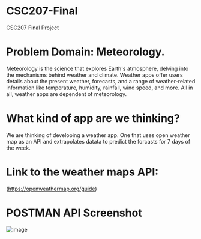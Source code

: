 # CSC207-Final
CSC207 Final Project

# Problem Domain: Meteorology. 
Meteorology is the science that explores Earth's atmosphere, delving into the mechanisms behind weather and climate. Weather apps offer users details about the present weather, forecasts, and a range of weather-related information like temperature, humidity, rainfall, wind speed, and more. All in all, weather apps are dependent of meteorology.

# What kind of app are we thinking?
We are thinking of developing a weather app. One that uses open weather map as an API and extrapolates datata to predict the forcasts for 7 days of the week.

# Link to the weather maps API:
(https://openweathermap.org/guide)

# POSTMAN API Screenshot

![image](https://github.com/MRZHD1/CSC207-Final/assets/141948685/a675a356-50ab-47a9-86be-23086ca2eec6)
